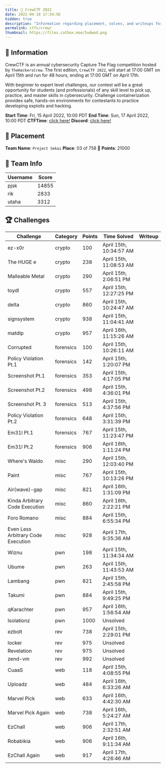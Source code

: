 ```yaml
---
title: 👥 CrewCTF 2022
date: 2022-04-18 17:54:56
hidden: true
description: "Information regarding placement, solves, and writeups for CrewCTF 2022."
permalink: ctfs/crew/
thumbnail: https://files.catbox.moe/5udwod.png
---
```

## 📜 Information

CrewCTF is an annual cybersecurity Capture The Flag competition hosted by `TheHackersCrew`. The first edition, `CrewCTF 2022`, will start at 17:00 GMT on April 15th and run for 48 hours, ending at 17:00 GMT on April 17th.

With beginner to expert level challenges, our contest will be a great opportunity for students (and professionals) of any skill level to pick up, practice, and master skills in cybersecurity. Challenge containerization provides safe, hands-on environments for contestants to practice developing exploits and hacking.

**Start Time**: Fri, 15 April 2022, 10:00 PDT
**End Time**:  Sun, 17 April 2022, 10:00 PDT
**CTFTime**: [click here!](https://ctftime.org/event/1568)
**Discord**: [click here!](https://discord.com/invite/jk84AmJkHP)

## 🥇 Placement

**Team Name**: `Project Sekai`
**Place**: 03 of 758 🥉
**Points**: 21000

## 👥 Team Info

| Username | Score |
| -------- | ----- |
| pjsk     | 14855 |
| rik      | 2833  |
| utaha    | 3312  |

## 🏆 Challenges

|Challenge                         |Category |Points|Time Solved            |Writeup|
|----------------------------------|---------|------|-----------------------|-------|
|ez-x0r                            |crypto   |100   |April 15th, 10:34:57 AM|       |
|The HUGE e                        |crypto   |238   |April 15th, 11:08:53 AM|       |
|Malleable Metal                   |crypto   |290   |April 15th, 2:06:51 PM |       |
|toydl                             |crypto   |557   |April 15th, 12:27:25 PM|       |
|delta                             |crypto   |860   |April 15th, 10:24:47 AM|       |
|signsystem                        |crypto   |938   |April 15th, 11:04:41 AM|       |
|matdlp                            |crypto   |957   |April 16th, 11:15:26 AM|       |
|Corrupted                         |forensics|100   |April 15th, 10:26:11 AM|       |
|Policy Violation Pt.1             |forensics|142   |April 15th, 1:20:07 PM |       |
|Screenshot Pt.1                   |forensics|353   |April 15th, 4:17:05 PM |       |
|Screenshot Pt.2                   |forensics|498   |April 15th, 4:36:01 PM |       |
|Screenshot Pt. 3                  |forensics|513   |April 15th, 4:37:56 PM |       |
|Policy Violation Pt.2             |forensics|648   |April 15th, 3:31:39 PM |       |
|Em31l Pt.1                        |forensics|767   |April 15th, 11:23:47 PM|       |
|Em31l Pt.2                        |forensics|906   |April 16th, 1:11:24 PM |       |
|Where's Waldo                     |misc     |290   |April 15th, 12:03:40 PM|       |
|Paint                             |misc     |767   |April 15th, 10:13:26 PM|       |
|Air(wave)-gap                     |misc     |821   |April 16th, 1:31:09 PM |       |
|Kinda Arbitrary Code Execution    |misc     |860   |April 16th, 2:22:21 PM |       |
|Foro Romano                       |misc     |884   |April 15th, 6:55:34 PM |       |
|Even Less Arbitrary Code Execution|misc     |928   |April 17th, 9:35:36 AM |       |
|Wiznu                             |pwn      |198   |April 15th, 11:34:34 AM|       |
|Ubume                             |pwn      |263   |April 15th, 11:43:53 AM|       |
|Lambang                           |pwn      |821   |April 15th, 2:45:58 PM |       |
|Takumi                            |pwn      |884   |April 15th, 9:49:25 PM |       |
|qKarachter                        |pwn      |957   |April 16th, 1:56:54 AM |       |
|Isolationz                        |pwn      |1000  |Unsolved               |       |
|ezbolt                            |rev      |738   |April 15th, 2:29:01 PM |       |
|locker                            |rev      |975   |Unsolved               |       |
|Revelation                        |rev      |975   |Unsolved               |       |
|zend-vm                           |rev      |992   |Unsolved               |       |
|CuaaS                             |web      |118   |April 15th, 4:08:55 PM |       |
|Uploadz                           |web      |484   |April 16th, 6:33:26 AM |       |
|Marvel Pick                       |web      |633   |April 16th, 4:42:30 AM |       |
|Marvel Pick Again                 |web      |738   |April 16th, 5:24:27 AM |       |
|EzChall                           |web      |906   |April 17th, 2:32:51 AM |       |
|Robabikia                         |web      |906   |April 16th, 9:11:34 AM |       |
|EzChall Again                     |web      |917   |April 17th, 4:26:46 AM |       |
